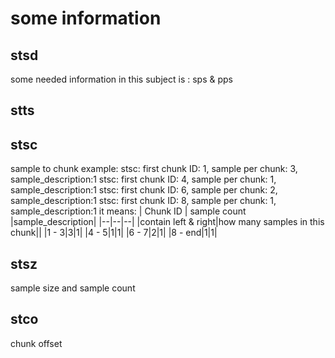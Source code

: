 # some information
## stsd
some needed information
in this subject is : sps & pps
## stts
## stsc
sample to chunk
example:
stsc: first chunk ID: 1, sample per chunk: 3, sample_description:1
stsc: first chunk ID: 4, sample per chunk: 1, sample_description:1
stsc: first chunk ID: 6, sample per chunk: 2, sample_description:1
stsc: first chunk ID: 8, sample per chunk: 1, sample_description:1
it means:
| Chunk ID | sample count |sample_description|
|--|--|--|
|contain left & right|how many samples in this chunk||
|1 - 3|3|1|
|4 - 5|1|1|
|6 - 7|2|1|
|8 - end|1|1|
## stsz
sample size and sample count
## stco
chunk offset
